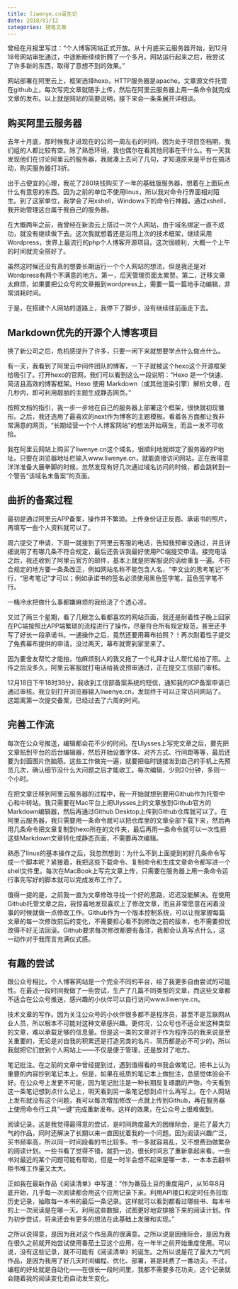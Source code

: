```yaml
---
title: liwenye.cn诞生记
date: 2018/01/12
categories: 随笔文章
---
```

曾经在月报里写过：“个人博客网站正式开放。从十月底买云服务器开始，到12月18号网站审批通过，中途断断续续折腾了一个多月。网站运行起来之后，我尝试了许多新的东西，取得了意想不到的效果。”

网站部署在阿里云上，框架选择hexo，HTTP服务器是apache。文章源文件托管在github上，每次写完文章就随手上传，然后在阿里云服务器上用一条命令就完成文章的发布。以上就是网站的简要说明，接下来会一条条展开详细谈。

<!-- more -->

## 购买阿里云服务器
去年十月底，那时候我才进现在的公司一周左右的时间。因为处于项目空档期，我们组的人都比较有空。除了熟悉环境，我也偶尔在看其他同事在干什么。有一天我发现他们在讨论阿里云的服务器，我就凑上去问了几句，才知道原来是平台在搞活动，购买服务器打3折。

出于占便宜的心理，我花了280块钱购买了一年的基础版服务器，想着在上面玩点什么有意思的东西。因为之前的单位不使用linux，所以我对命令行界面相对陌生。到了这家单位，我学会了用xshell，Windows下的命令行神器。通过xshell，我开始管理这台属于我自己的服务器。

在大概两年之前，我曾经在新浪云上搭过一次个人网站，由于域名绑定一直不成功，就没有继续做下去。这次我就想着还是沿用上次的技术框架，继续采用Wordpress，世界上最流行的php个人博客开源项目。这次很顺利，大概一个上午的时间就完全搭好了。

虽然这时候还没有真的想要长期运行一个个人网站的想法，但是我还是对Wordpress有两个不满意的地方。第一，后天管理页面太累赘。第二，迁移文章太麻烦，如果要把公众号的文章搬到wordpress上，需要一篇一篇地手动编辑，非常消耗时间。

于是，在搭建个人网站的道路上，我停下了脚步，没有继续往前面走下去。

## Markdown优先的开源个人博客项目
换了新公司之后，危机感提升了许多，只要一闲下来就想要学点什么做点什么。

有一天，我看到了阿里云中间件团队的博客，一下子就被这个hexo这个开源框架给吸引了。打开hexo的官网，我们可以看到这么一段说明：“Hexo 是一个快速、简洁且高效的博客框架。Hexo 使用 Markdown（或其他渲染引擎）解析文章，在几秒内，即可利用靓丽的主题生成静态网页。”

按照文档的指引，我一步一步地在自己的服务器上部署这个框架，很快就初现雏形。之后，我还选用了最喜欢的next作为博客的主题模板。看着各方面都让我非常满意的网页，“长期经营一个个人博客网站”的想法开始萌生，而且一发不可收拾。

我在阿里云网站上购买了liwenye.cn这个域名，很顺利地就绑定了服务器的IP地址。只要在浏览器地址栏输入www.liwenye.cn，就能直接访问网站。正在我得意洋洋准备大展拳脚的时候，忽然发现有好几次通过域名访问的时候，都会跳转到一个警告“该域名未备案”的页面。

## 曲折的备案过程
最初是通过阿里云APP备案，操作并不繁琐。上传身份证正反面、承诺书的照片，再填写一些个人资料就可以了。

周六提交了申请，下周一就接到了阿里云客服的电话，告知我预审没通过，并且详细说明了有哪几条不符合规定，最后还告诉我最好使用PC端提交申请。接完电话之后，我还收到了阿里云官方的邮件，基本上就是把客服说的话给重复一遍。不符合规定的地方要一条条改正，例如网站名称不能包含人名，“李文业的思考笔记”不行，“思考笔记”才可以；例如承诺书的签名必须使用黑色签字笔，蓝色签字笔不行。

一桶冷水把做什么事都嫌麻烦的我给浇了个透心凉。

又过了两三个星期，看了几眼怎么看都喜欢的网站页面，我还是耐着性子晚上回家在PC端按照比APP端繁琐的流程进行了操作，尽量符合所有规定规范，甚至还手写了好长一段承诺书。一通操作之后，竟然还要用幕布拍照？！再次耐着性子提交了免费幕布提供的申请，没过两天，幕布就寄到家里来了。

因为要舍友帮忙才能拍，怕麻烦别人的我又拖了一个礼拜才让人帮忙给拍了照。上传之后没多久，阿里云客服就打电话给我说预审通过，正在提交工信部门审核。

12月18日下午18时38分，我收到工信部备案系统的短信，通知我的ICP备案申请已通过审核。我立刻打开浏览器输入liwenye.cn，发现终于可以正常访问网站了。这距离第一次提交备案，已经过去了六周的时间。

## 完善工作流
每次在公众号推送，编辑都会花不少的时间。在Ulysses上写完文章之后，要先把文章贴到平台的后台编辑器，然后开始设置字体、对齐方式、行间距等等，最后还要为封面图片伤脑筋。这些工作做完一遍，就要把临时链接发到自己的手机上先预览几次，确认细节没什么大问题之后才能收工。每次编辑，少则20分钟，多则一个小时。

在把文章迁移到阿里云服务器的过程中，我一开始就想到要用Github作为托管中心和中转站。我只需要在Mac平台上把Ulysses上的文章放到Github官方的Markdown编辑器，然后再通过Github Desktop上传到Github仓库就可以了。在阿里云服务器，我只需要用一条命令就可以把仓库里的文章全部下载下来，然后再用几条命令把文章复制到hexo所在的文件夹，最后再用一条命令就可以一次性把这些Markdown文章转化成静态页面，不需要再次编辑。

熟悉了linux的基本操作之后，我忽然想到：为什么不到上面提到的好几条命令写成一个脚本呢？紧接着，我把这些下载命令、复制命令和生成文章命令都写进一个shell文件里。每次在MacBook上写完文章上传，只需要在服务器上用一条命令运行事先写好的脚本就可以完成发布工作了。

值得一提的是，之前我一直为文章修改寻找一个好的思路，迟迟没能解决。在使用Github托管文章之后，我惊喜地发现喜欢上了修改文章，而且非常愿意在闲着没事的时候就做一点修改工作。Github作为一个版本控制系统，可以让我掌握每篇文章的每一次修改前后的变化，不需要担心看不到修改之前的版本，也不需要担忧改得不好无法回滚。Github要求每次修改都要有备注，我都会认真写点什么，这一动作对于我而言充满仪式感。

## 有趣的尝试
跟公众号相比，个人博客网站是一个完全不同的平台，给了我更多自由尝试的可能性。在最近一段时间我做了一些尝试，生产了几篇不同类型的文章，而这些文章都不适合在公众号推送，感兴趣的小伙伴可以自行访问www.liwenye.cn。

技术文章的写作。因为关注公众号的小伙伴很多都不是程序员，甚至不是互联网从业人员，所以根本不可能对这种文章感兴趣。更何况，公众号也不适合发这种类型的文章，难以承载足够的信息量。但是这一类的文章对于作为程序员的我来说是至关重要的，无论是对自我的积累还是打造另类的名片、简历都是必不可少的，所以我就把它们放到个人网站上——不仅是便于管理，还是放对了地方。

笔记批注。在之前的文章中曾经提到过，遇到值得看的书我会做笔记，把书上认为重要的内容抄到笔记本上。但是，如果在纸质的笔记本上做批注，总感觉体验会不好。在公众号上发更不可能，因为笔记批注是一种长期反复琢磨的产物，今天看到这一条笔记想到点什么记上，明天看到另一条笔记想到点什么再写上。在个人网站上发布就没有这个问题，我可以每次增加修改一点就上传到Github，再在服务器上使用命令行工具“一键”完成重新发布。这样的效果，在公众号上很难做到。

阅读记录。这是我觉得最得意的尝试，是时间跨度最大的因缘际会，是花了最大力气的作品，同时还解决了长期以来一直困扰着我的一个问题。因为阅读兴趣广泛，买书频率高，所以同一时间段看的书比较多。书一多就容易乱，又不想费劲做繁杂的阅读计划。一些书看了觉得不错，就扔一边，很长时间忘了重新拿起来看。一些书对最近的某个问题可能有帮助，但是一时半会想不起来是哪一本，一本本去翻书柜书堆工作量又太大。

正如我在最新作品《阅读清单》中写道：“作为番茄土豆的重度用户，从16年8月底开始，几乎每一次阅读都会用这个应用记录下来。利用API接口和定时任务拉取历史记录，抽取每一本书的最后一条记录。这样就可以看到都看过哪些书、每本书的上一次阅读是在哪一天。利用这些数据，试图更好地安排接下来的阅读计划。作为初步尝试，将来还会有更多的想法在此基础上发展和实现。”

之所以说得意，是因为我对这个作品真的很满意。之所以说是因缘际会，是因为我在很久之前就开始尝试使用番茄土豆这个应用，在一年半之前开始重度使用。可以说，没有这些记录，就不可能有《阅读清单》的诞生。之所以说是花了最大力气的作品，是因为我用了好几天时间编程、优化、部署，甚是耗费了一番功夫。不过，编程的好处就是自动化——在很长一段时间里，我都不需要多花功夫，这个记录就会随着我的阅读变化而自动发生变化。
